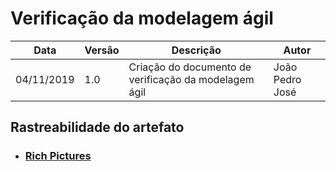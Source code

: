 # Verificação da modelagem ágil

| Data | Versão | Descrição | Autor |
| --- | --- | --- | --- |
| 04/11/2019 | 1.0 | Criação do documento de verificação da modelagem ágil  | João Pedro José |

## Rastreabilidade do artefato

* [<h3>Rich Pictures</h3>](/docs/modeling/backlog)
